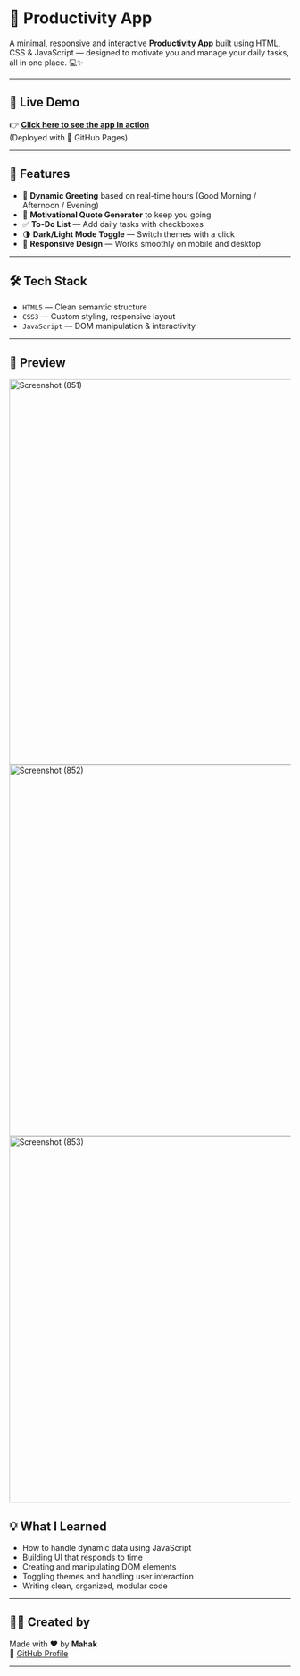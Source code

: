# 🌟 Productivity App

A minimal, responsive and interactive **Productivity App** built using HTML, CSS & JavaScript — designed to motivate you and manage your daily tasks, all in one place. 💻✨

---

## 🔗 Live Demo

👉 **[Click here to see the app in action](https://mahak96.github.io/productivity-app-/)**  
(Deployed with 💙 GitHub Pages)

---

## 🎯 Features

- 👋 **Dynamic Greeting** based on real-time hours (Good Morning / Afternoon / Evening)
- 💬 **Motivational Quote Generator** to keep you going
- ✅ **To-Do List** — Add daily tasks with checkboxes
- 🌗 **Dark/Light Mode Toggle** — Switch themes with a click
- 📱 **Responsive Design** — Works smoothly on mobile and desktop

---

## 🛠 Tech Stack

- `HTML5` — Clean semantic structure
- `CSS3` — Custom styling, responsive layout
- `JavaScript` — DOM manipulation & interactivity

---

## 📸 Preview

<img width="1366" height="689" alt="Screenshot (851)" src="https://github.com/user-attachments/assets/0eb109c9-a5eb-4b01-8aa8-5baf5d914aad" />
<img width="1366" height="665" alt="Screenshot (852)" src="https://github.com/user-attachments/assets/66efe430-9d4d-4494-ac5b-20109608662f" />
<img width="1366" height="656" alt="Screenshot (853)" src="https://github.com/user-attachments/assets/97dccb46-dc74-4a58-877f-60278eb4d7a1" />

## 💡 What I Learned

- How to handle dynamic data using JavaScript
- Building UI that responds to time
- Creating and manipulating DOM elements
- Toggling themes and handling user interaction
- Writing clean, organized, modular code

---

## 🧑‍💻 Created by

Made with ❤️ by **Mahak**  
🔗 [GitHub Profile](https://github.com/mahak96)

---


